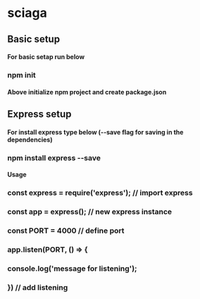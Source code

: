 # sciaga
## Basic setup
#### For basic setap run below
### npm init
#### Above initialize npm project and create package.json

## Express setup
#### For install express type below (--save flag for saving in the dependencies)
### npm install express --save
#### Usage
### const express = require('express'); // import express
### const app = express(); // new express instance
### const PORT = 4000 // define port
### app.listen(PORT, () => {
###     console.log('message for listening');
### }) // add listening
